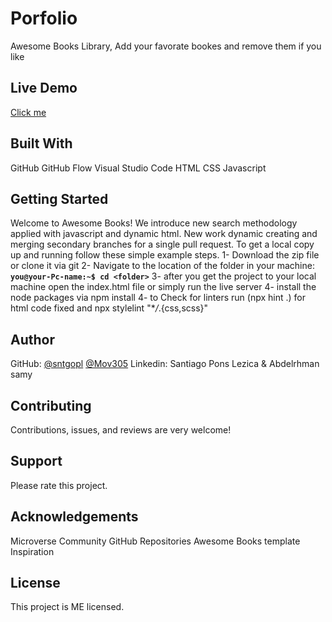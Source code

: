 # Porfolio

Awesome Books Library, Add your favorate bookes and remove them if you like

## Live Demo

[Click me](https://book-l.vercel.app/)

## Built With

GitHub
GitHub Flow
Visual Studio Code
HTML
CSS
Javascript

## Getting Started

Welcome to Awesome Books! We introduce new search methodology applied with javascript and dynamic html. New work dynamic creating and merging secondary branches for a single pull request.
To get a local copy up and running follow these simple example steps.
1- Download the zip file or clone it via git
2- Navigate to the location of the folder in your machine:
**`you@your-Pc-name:~$ cd <folder>`**
3- after you get the project to your local machine open the index.html file or simply run the live server
4- install the node packages via npm install
4- to Check for linters run (npx hint .) for html code fixed and npx stylelint "\*_/_.{css,scss}"

## Author

GitHub:
[@sntgopl](https://github.com/sntgopl)
[@Mov305](https://github.com/Mov305)
Linkedin: Santiago Pons Lezica & Abdelrhman samy

## Contributing

Contributions, issues, and reviews are very welcome!

## Support

Please rate this project.

## Acknowledgements

Microverse Community
GitHub Repositories
Awesome Books template
Inspiration

## License

This project is ME licensed.

